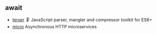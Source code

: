 ## await

- [terser](https://github.com/terser/terser) 🗜 JavaScript parser, mangler and compressor toolkit for ES6+
- [micro](https://github.com/vercel/micro) Asynchronous HTTP microservices